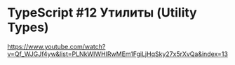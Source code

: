 <h1>
TypeScript #12 Утилиты (Utility Types)
</h1>

https://www.youtube.com/watch?v=Qf_WJGJf4yw&list=PLNkWIWHIRwMEm1FgiLjHqSky27x5rXvQa&index=13